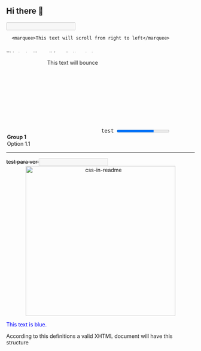 ## Hi there 👋

<!--
**s1-cat/s1-cat** is a ✨ _special_ ✨ repository because its `README.md` (this file) appears on your GitHub profile.

Here are some ideas to get you started:

- 🔭 I’m currently working on ...
- 🌱 I’m currently learning ...
- 👯 I’m looking to collaborate on ...
- 🤔 I’m looking for help with ...
- 💬 Ask me about ...
- 📫 How to reach me: ...
- 😄 Pronouns: ...
- ⚡ Fun fact: ...
-->




<html>
   <head>
      <title>Valid XHTML document</title>
      
   </head>
   <html>  <input type="text" name="lastname" disabled="disabled" />	</html>
   <body>

      <marquee>This text will scroll from right to left</marquee>

<marquee direction="up">This text will scroll from bottom to top</marquee>

<marquee
  direction="down"
  width="250"
  height="200"
  behavior="alternate"
  class="outlined">
  <marquee behavior="alternate">This text will bounce</marquee>
</marquee>
      <tt>test </tt>
      <progress id="file" max="100" value="70">70%</progress>
       <optgroup label="Group 1">
    <option>Option 1.1</option>
          <hr color='#32a852' />
  </optgroup>
   <del> test para ver	</del>
    <input type="text" name="lastname" disabled="disabled" />

<div align="center">
    <img src="seraqroda.sgv" width="400" height="400" alt="css-in-readme">
</div>
<p style="color: blue;">This text is blue.</p>
       <p bgcolor='red'>According to this definitions a valid XHTML document will have this structure</p>
   </body>
</html>
